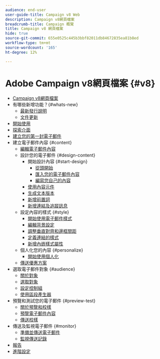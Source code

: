 ```yaml
---
audience: end-user
user-guide-title: Campaign v8 Web
description: Campaign v8網頁檔案
breadcrumb-title: Campaign 概覽
title: Campaign v8 網頁檔案
hide: true
source-git-commit: 655e0525c445b3bbf82011db84672835ea81b8ed
workflow-type: tm+mt
source-wordcount: '165'
ht-degree: 12%

---
```



# Adobe Campaign v8網頁檔案 {#v8}

+ [Campaign v8網頁檔案](campaign-web-home.md)
+ 有哪些新增功能？{#whats-new}
   + [最新發行說明](rn/release-notes.md)
   + [文件更新](rn/documentation-updates.md)
+ [開始使用](get-started/get-started.md)
+ [探索介面](get-started/user-interface.md)
+ [建立您的第一封電子郵件](email/create-email.md)
+ 建立電子郵件內容 {#content}
   + [編輯電子郵件內容](content/edit-content.md)
   + 設計您的電子郵件 {#design-content}
      + 開始設計內容 {#start-design}
         + [從頭開始 ](content/create-email-content.md)
         + [匯入您的電子郵件內容](content/existing-content.md)
         + [編寫您自己的內容](content/code-content.md)
      + [使用內容元件](content/content-components.md)
      + [生成文本版本](content/text-version-email.md)
      + [新增前置詞](content/preheader.md)
      + [新增連結及追蹤訊息](content/message-tracking.md)
   + 設定內容的樣式 {#style}
      + [開始使用電子郵件樣式](content/get-started-email-style.md)
      + [編輯背景設定](content/backgrounds.md)
      + [調整垂直對齊和邊框間距](content/alignment-and-padding.md)
      + [定義連結的樣式](content/styling-links.md)
      + [新增內嵌樣式屬性](content/inline-styling.md)
   + 個人化您的內容 {#personalize}
      + [開始使用個人化](personalization/personalize.md)
   + [傳送優惠方案](content/offers.md)
+ 選取電子郵件對象 {#audience}
   + [關於對象](audience/about-audiences.md)
   + [選取對象](audience/add-audience.md)
   + [設定控制組](audience/control-group.md)
   + [使用區段產生器](audience/segment-builder.md)
+ 預覽和測試您的電子郵件 {#preview-test}
   + [關於預覽和校樣](preview-test/preview-test.md)
   + [預覽電子郵件內容](preview-test/preview-content.md)
   + [傳送校樣](preview-test/proofs.md)
+ 傳送及監視電子郵件 {#monitor}
   + [準備並傳送電子郵件](monitor/prepare-send.md)
   + [監視傳送記錄](monitor/delivery-logs.md)
+ [報告](reporting/reports.md)
+ [進階設定](advanced-settings/delivery-settings.md)